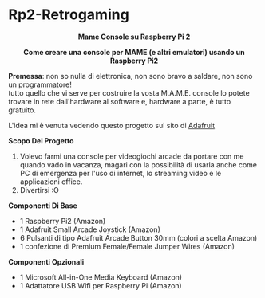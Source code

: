 # Rp2-Retrogaming
<p align=center><b>Mame Console su Raspberry Pi 2 </b></p>

<p align=center><b> Come creare una console per MAME (e altri emulatori) usando un Raspberry Pi2 </b></p>
  
<b>Premessa</b>: non so nulla di elettronica, non sono bravo a saldare, non sono un programmatore! <br>
tutto quello che vi serve per costruire la vosta M.A.M.E. console lo potete trovare in rete dall'hardware al software
e, hardware a parte, è tutto gratuito.<br>
<p> L'idea mi è venuta vedendo questo progetto sul sito di <a href="https://learn.adafruit.com/retro-gaming-with-raspberry-pi/overview"> Adafruit </a> </p>


<p><b>Scopo Del Progetto</b></p>
<ol>
<li> Volevo farmi una console per videogiochi arcade da portare con me quando vado in vacanza, magari con la possibilità di usarla anche come PC di emergenza per l'uso di internet, lo streaming video e le applicazioni office.</li>

<li> Divertirsi :O </li>
</ol>


<p><b>Componenti Di Base</b></p>
<ul>
<li>1 Raspberry Pi2 (Amazon)</li>
<li>1 Adafruit Small Arcade Joystick (Amazon)</li>
<li>6 Pulsanti di tipo Adafruit Arcade Button 30mm (colori a scelta Amazon)</li>
<li>1 confezione di Premium Female/Female Jumper Wires (Amazon)</li>
</ul>

<p><b>Componenti Opzionali</b></p>
<ul>
<li>1 Microsoft All-in-One Media Keyboard (Amazon)</li>
<li>1 Adattatore USB Wifi per Raspberry Pi (Amazon)</li>
</ul>


